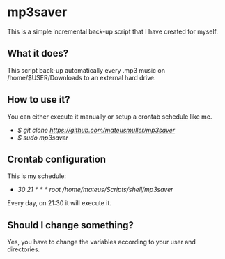 # mp3saver
This is a simple incremental back-up script that I have created for myself.

## What it does?
This script back-up automatically every .mp3 music on /home/$USER/Downloads to an external hard drive.

## How to use it?
You can either execute it manually or setup a crontab schedule like me.

* *$ git clone https://github.com/mateusmuller/mp3saver*
* *$ sudo mp3saver*

## Crontab configuration
This is my schedule:

* *30 21   * * *   root    /home/mateus/Scripts/shell/mp3saver*

Every day, on 21:30 it will execute it.

## Should I change something?
Yes, you have to change the variables according to your user and directories.
